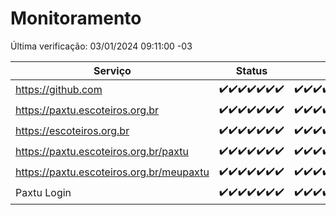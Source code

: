 # Monitoramento

Última verificação: 03/01/2024 09:11:00 -03

|Serviço|Status|Últimas 24h|
|---|---|---|
|https://github.com|<span title="2023-12-27: OK=24">✔️</span><span title="2023-12-28: OK=24">✔️</span><span title="2023-12-29: OK=24">✔️</span><span title="2023-12-30: OK=24">✔️</span><span title="2023-12-31: OK=24">✔️</span><span title="2024-01-01: OK=24">✔️</span><span title="2024-01-02: OK=13">✔️</span>|<span title="02/01/2024 10:07:00 -03 : 200">✔️</span><span title="02/01/2024 11:05:00 -03 : 200">✔️</span><span title="02/01/2024 12:06:00 -03 : 200">✔️</span><span title="02/01/2024 13:07:00 -03 : 200">✔️</span><span title="02/01/2024 14:04:00 -03 : 200">✔️</span><span title="02/01/2024 15:08:00 -03 : 200">✔️</span><span title="02/01/2024 16:03:00 -03 : 200">✔️</span><span title="02/01/2024 17:06:00 -03 : 200">✔️</span><span title="02/01/2024 18:05:00 -03 : 200">✔️</span><span title="02/01/2024 19:05:00 -03 : 200">✔️</span><span title="02/01/2024 20:05:00 -03 : 200">✔️</span><span title="02/01/2024 21:30:00 -03 : 200">✔️</span><span title="02/01/2024 22:44:00 -03 : 200">✔️</span><span title="02/01/2024 23:19:00 -03 : 200">✔️</span><span title="03/01/2024 00:07:00 -03 : 200">✔️</span><span title="03/01/2024 01:07:00 -03 : 200">✔️</span><span title="03/01/2024 02:06:00 -03 : 200">✔️</span><span title="03/01/2024 03:08:00 -03 : 200">✔️</span><span title="03/01/2024 04:05:00 -03 : 200">✔️</span><span title="03/01/2024 05:08:00 -03 : 200">✔️</span><span title="03/01/2024 06:06:00 -03 : 200">✔️</span><span title="03/01/2024 07:06:00 -03 : 200">✔️</span><span title="03/01/2024 08:03:00 -03 : 200">✔️</span><span title="03/01/2024 09:11:00 -03 : 200">✔️</span>|
|https://paxtu.escoteiros.org.br|<span title="2023-12-27: OK=24">✔️</span><span title="2023-12-28: OK=24">✔️</span><span title="2023-12-29: OK=24">✔️</span><span title="2023-12-30: OK=24">✔️</span><span title="2023-12-31: OK=24">✔️</span><span title="2024-01-01: OK=24">✔️</span><span title="2024-01-02: OK=13">✔️</span>|<span title="02/01/2024 10:07:00 -03 : 200">✔️</span><span title="02/01/2024 11:05:00 -03 : 200">✔️</span><span title="02/01/2024 12:06:00 -03 : 200">✔️</span><span title="02/01/2024 13:07:00 -03 : 200">✔️</span><span title="02/01/2024 14:04:00 -03 : 200">✔️</span><span title="02/01/2024 15:08:00 -03 : 200">✔️</span><span title="02/01/2024 16:03:00 -03 : 200">✔️</span><span title="02/01/2024 17:06:00 -03 : 200">✔️</span><span title="02/01/2024 18:05:00 -03 : 200">✔️</span><span title="02/01/2024 19:05:00 -03 : 200">✔️</span><span title="02/01/2024 20:05:00 -03 : 200">✔️</span><span title="02/01/2024 21:30:00 -03 : 200">✔️</span><span title="02/01/2024 22:44:00 -03 : 200">✔️</span><span title="02/01/2024 23:19:00 -03 : 200">✔️</span><span title="03/01/2024 00:07:00 -03 : 200">✔️</span><span title="03/01/2024 01:07:00 -03 : 200">✔️</span><span title="03/01/2024 02:06:00 -03 : 200">✔️</span><span title="03/01/2024 03:08:00 -03 : 200">✔️</span><span title="03/01/2024 04:05:00 -03 : 200">✔️</span><span title="03/01/2024 05:08:00 -03 : 200">✔️</span><span title="03/01/2024 06:06:00 -03 : 200">✔️</span><span title="03/01/2024 07:06:00 -03 : 200">✔️</span><span title="03/01/2024 08:03:00 -03 : 200">✔️</span><span title="03/01/2024 09:11:00 -03 : 200">✔️</span>|
|https://escoteiros.org.br|<span title="2023-12-27: OK=24">✔️</span><span title="2023-12-28: OK=24">✔️</span><span title="2023-12-29: OK=24">✔️</span><span title="2023-12-30: OK=24">✔️</span><span title="2023-12-31: OK=24">✔️</span><span title="2024-01-01: OK=24">✔️</span><span title="2024-01-02: OK=13">✔️</span>|<span title="02/01/2024 10:07:00 -03 : 200">✔️</span><span title="02/01/2024 11:05:00 -03 : 200">✔️</span><span title="02/01/2024 12:06:00 -03 : 200">✔️</span><span title="02/01/2024 13:07:00 -03 : 200">✔️</span><span title="02/01/2024 14:04:00 -03 : 200">✔️</span><span title="02/01/2024 15:08:00 -03 : 200">✔️</span><span title="02/01/2024 16:03:00 -03 : 200">✔️</span><span title="02/01/2024 17:06:00 -03 : 200">✔️</span><span title="02/01/2024 18:05:00 -03 : 200">✔️</span><span title="02/01/2024 19:05:00 -03 : 200">✔️</span><span title="02/01/2024 20:05:00 -03 : 200">✔️</span><span title="02/01/2024 21:30:00 -03 : 200">✔️</span><span title="02/01/2024 22:44:00 -03 : 200">✔️</span><span title="02/01/2024 23:19:00 -03 : 200">✔️</span><span title="03/01/2024 00:07:00 -03 : 200">✔️</span><span title="03/01/2024 01:07:00 -03 : 200">✔️</span><span title="03/01/2024 02:06:00 -03 : 200">✔️</span><span title="03/01/2024 03:08:00 -03 : 200">✔️</span><span title="03/01/2024 04:05:00 -03 : 200">✔️</span><span title="03/01/2024 05:08:00 -03 : 200">✔️</span><span title="03/01/2024 06:06:00 -03 : 200">✔️</span><span title="03/01/2024 07:06:00 -03 : 200">✔️</span><span title="03/01/2024 08:03:00 -03 : 200">✔️</span><span title="03/01/2024 09:11:00 -03 : 200">✔️</span>|
|https://paxtu.escoteiros.org.br/paxtu|<span title="2023-12-27: OK=24">✔️</span><span title="2023-12-28: OK=24">✔️</span><span title="2023-12-29: OK=24">✔️</span><span title="2023-12-30: OK=24">✔️</span><span title="2023-12-31: OK=24">✔️</span><span title="2024-01-01: OK=24">✔️</span><span title="2024-01-02: OK=13">✔️</span>|<span title="02/01/2024 10:08:00 -03 : 200">✔️</span><span title="02/01/2024 11:05:00 -03 : 200">✔️</span><span title="02/01/2024 12:06:00 -03 : 200">✔️</span><span title="02/01/2024 13:07:00 -03 : 200">✔️</span><span title="02/01/2024 14:04:00 -03 : 200">✔️</span><span title="02/01/2024 15:08:00 -03 : 200">✔️</span><span title="02/01/2024 16:03:00 -03 : 200">✔️</span><span title="02/01/2024 17:06:00 -03 : 200">✔️</span><span title="02/01/2024 18:05:00 -03 : 200">✔️</span><span title="02/01/2024 19:05:00 -03 : 200">✔️</span><span title="02/01/2024 20:05:00 -03 : 200">✔️</span><span title="02/01/2024 21:30:00 -03 : 200">✔️</span><span title="02/01/2024 22:44:00 -03 : 200">✔️</span><span title="02/01/2024 23:19:00 -03 : 200">✔️</span><span title="03/01/2024 00:07:00 -03 : 200">✔️</span><span title="03/01/2024 01:07:00 -03 : 200">✔️</span><span title="03/01/2024 02:06:00 -03 : 200">✔️</span><span title="03/01/2024 03:08:00 -03 : 200">✔️</span><span title="03/01/2024 04:05:00 -03 : 200">✔️</span><span title="03/01/2024 05:08:00 -03 : 200">✔️</span><span title="03/01/2024 06:06:00 -03 : 200">✔️</span><span title="03/01/2024 07:06:00 -03 : 200">✔️</span><span title="03/01/2024 08:03:00 -03 : 200">✔️</span><span title="03/01/2024 09:11:00 -03 : 200">✔️</span>|
|https://paxtu.escoteiros.org.br/meupaxtu|<span title="2023-12-27: OK=24">✔️</span><span title="2023-12-28: OK=24">✔️</span><span title="2023-12-29: OK=24">✔️</span><span title="2023-12-30: OK=24">✔️</span><span title="2023-12-31: OK=24">✔️</span><span title="2024-01-01: OK=24">✔️</span><span title="2024-01-02: OK=13">✔️</span>|<span title="02/01/2024 10:08:00 -03 : 200">✔️</span><span title="02/01/2024 11:05:00 -03 : 200">✔️</span><span title="02/01/2024 12:06:00 -03 : 200">✔️</span><span title="02/01/2024 13:07:00 -03 : 200">✔️</span><span title="02/01/2024 14:04:00 -03 : 200">✔️</span><span title="02/01/2024 15:08:00 -03 : 200">✔️</span><span title="02/01/2024 16:03:00 -03 : 200">✔️</span><span title="02/01/2024 17:06:00 -03 : 200">✔️</span><span title="02/01/2024 18:05:00 -03 : 200">✔️</span><span title="02/01/2024 19:05:00 -03 : 200">✔️</span><span title="02/01/2024 20:05:00 -03 : 200">✔️</span><span title="02/01/2024 21:30:00 -03 : 200">✔️</span><span title="02/01/2024 22:44:00 -03 : 200">✔️</span><span title="02/01/2024 23:19:00 -03 : 200">✔️</span><span title="03/01/2024 00:07:00 -03 : 200">✔️</span><span title="03/01/2024 01:07:00 -03 : 200">✔️</span><span title="03/01/2024 02:06:00 -03 : 200">✔️</span><span title="03/01/2024 03:08:00 -03 : 200">✔️</span><span title="03/01/2024 04:05:00 -03 : 200">✔️</span><span title="03/01/2024 05:08:00 -03 : 200">✔️</span><span title="03/01/2024 06:06:00 -03 : 200">✔️</span><span title="03/01/2024 07:06:00 -03 : 200">✔️</span><span title="03/01/2024 08:03:00 -03 : 200">✔️</span><span title="03/01/2024 09:11:00 -03 : 200">✔️</span>|
|Paxtu Login|<span title="2023-12-27: OK=24">✔️</span><span title="2023-12-28: OK=24">✔️</span><span title="2023-12-29: OK=24">✔️</span><span title="2023-12-30: OK=24">✔️</span><span title="2023-12-31: OK=24">✔️</span><span title="2024-01-01: OK=24">✔️</span><span title="2024-01-02: OK=13">✔️</span>|<span title="02/01/2024 10:08:00 -03 : 200">✔️</span><span title="02/01/2024 11:05:00 -03 : 200">✔️</span><span title="02/01/2024 12:06:00 -03 : 200">✔️</span><span title="02/01/2024 13:07:00 -03 : 200">✔️</span><span title="02/01/2024 14:04:00 -03 : 200">✔️</span><span title="02/01/2024 15:08:00 -03 : 200">✔️</span><span title="02/01/2024 16:03:00 -03 : 200">✔️</span><span title="02/01/2024 17:06:00 -03 : 200">✔️</span><span title="02/01/2024 18:05:00 -03 : 200">✔️</span><span title="02/01/2024 19:05:00 -03 : 200">✔️</span><span title="02/01/2024 20:05:00 -03 : 200">✔️</span><span title="02/01/2024 21:30:00 -03 : 200">✔️</span><span title="02/01/2024 22:44:00 -03 : 200">✔️</span><span title="02/01/2024 23:19:00 -03 : 200">✔️</span><span title="03/01/2024 00:07:00 -03 : 200">✔️</span><span title="03/01/2024 01:07:00 -03 : 200">✔️</span><span title="03/01/2024 02:06:00 -03 : 200">✔️</span><span title="03/01/2024 03:08:00 -03 : 200">✔️</span><span title="03/01/2024 04:05:00 -03 : 200">✔️</span><span title="03/01/2024 05:08:00 -03 : 200">✔️</span><span title="03/01/2024 06:06:00 -03 : 200">✔️</span><span title="03/01/2024 07:06:00 -03 : 200">✔️</span><span title="03/01/2024 08:03:00 -03 : 200">✔️</span><span title="03/01/2024 09:11:00 -03 : 200">✔️</span>|
